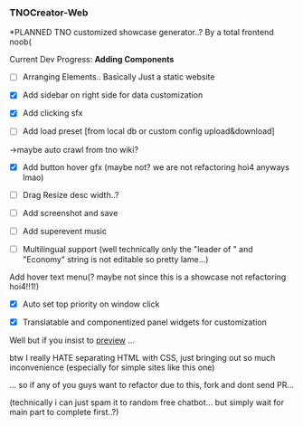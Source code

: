 ### TNOCreator-Web
*PLANNED TNO customized showcase generator..? By a total frontend noob(

Current Dev Progress: **Adding Components**

- [ ] Arranging Elements.. Basically Just a static website

- [x] Add sidebar on right side for data customization

- [x] Add clicking sfx

- [ ] Add load preset [from local db or custom config upload&download]

 ->maybe auto crawl from tno wiki?

- [x] Add button hover gfx (maybe not? we are not refactoring hoi4 anyways lmao)

- [ ] Drag Resize desc width..?

- [ ] Add screenshot and save

- [ ] Add superevent music

- [ ] Multilingual support (well technically only the "leader of " and "Economy" string is not editable so pretty lame...)

 Add hover text menu(? maybe not since this is a showcase not refactoring hoi4!!1!)

- [x] Auto set top priority on window click

- [x] Translatable and componentized panel widgets for customization

Well but if you insist to [preview](https://hittygubby.github.io/TNOCreator-Web/) ... 

btw I really HATE separating HTML with CSS, just bringing out so much inconvenience (especially for simple sites like this one)

... so if any of you guys want to refactor due to this, fork and dont send PR...

(technically i can just spam it to random free chatbot... but simply wait for main part to complete first..?)